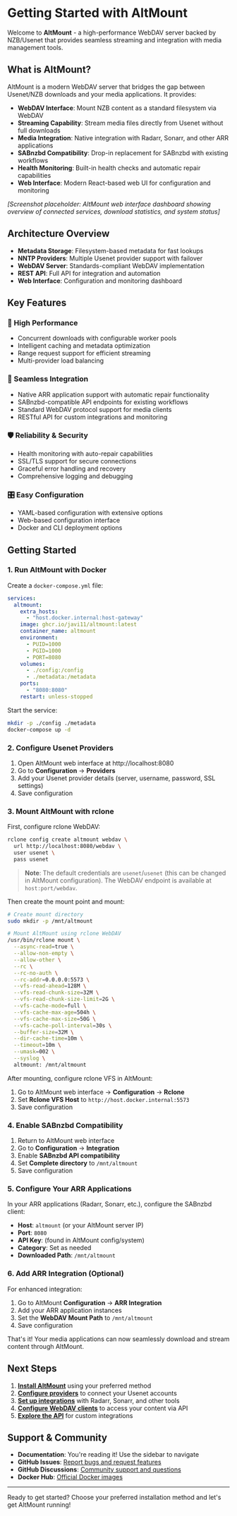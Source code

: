 # Getting Started with AltMount

Welcome to **AltMount** - a high-performance WebDAV server backed by NZB/Usenet that provides seamless streaming and integration with media management tools.

## What is AltMount?

AltMount is a modern WebDAV server that bridges the gap between Usenet/NZB downloads and your media applications. It provides:

- **WebDAV Interface**: Mount NZB content as a standard filesystem via WebDAV
- **Streaming Capability**: Stream media files directly from Usenet without full downloads
- **Media Integration**: Native integration with Radarr, Sonarr, and other ARR applications
- **SABnzbd Compatibility**: Drop-in replacement for SABnzbd with existing workflows
- **Health Monitoring**: Built-in health checks and automatic repair capabilities
- **Web Interface**: Modern React-based web UI for configuration and monitoring

_[Screenshot placeholder: AltMount web interface dashboard showing overview of connected services, download statistics, and system status]_

## Architecture Overview

- **Metadata Storage**: Filesystem-based metadata for fast lookups
- **NNTP Providers**: Multiple Usenet provider support with failover
- **WebDAV Server**: Standards-compliant WebDAV implementation
- **REST API**: Full API for integration and automation
- **Web Interface**: Configuration and monitoring dashboard

## Key Features

### 🚀 High Performance

- Concurrent downloads with configurable worker pools
- Intelligent caching and metadata optimization
- Range request support for efficient streaming
- Multi-provider load balancing

### 🔗 Seamless Integration

- Native ARR application support with automatic repair functionality
- SABnzbd-compatible API endpoints for existing workflows
- Standard WebDAV protocol support for media clients
- RESTful API for custom integrations and monitoring

### 🛡️ Reliability & Security

- Health monitoring with auto-repair capabilities
- SSL/TLS support for secure connections
- Graceful error handling and recovery
- Comprehensive logging and debugging

### 🎛️ Easy Configuration

- YAML-based configuration with extensive options
- Web-based configuration interface
- Docker and CLI deployment options

## Getting Started

### 1. Run AltMount with Docker

Create a `docker-compose.yml` file:

```yaml
services:
  altmount:
    extra_hosts:
      - "host.docker.internal:host-gateway"
    image: ghcr.io/javi11/altmount:latest
    container_name: altmount
    environment:
      - PUID=1000
      - PGID=1000
      - PORT=8080
    volumes:
      - ./config:/config
      - ./metadata:/metadata
    ports:
      - "8080:8080"
    restart: unless-stopped
```

Start the service:

```bash
mkdir -p ./config ./metadata
docker-compose up -d
```

### 2. Configure Usenet Providers

1. Open AltMount web interface at http://localhost:8080
2. Go to **Configuration** → **Providers**
3. Add your Usenet provider details (server, username, password, SSL settings)
4. Save configuration

### 3. Mount AltMount with rclone

First, configure rclone WebDAV:

```bash
rclone config create altmount webdav \
  url http://localhost:8080/webdav \
  user usenet \
  pass usenet
```

> **Note**: The default credentials are `usenet`/`usenet` (this can be changed in AltMount configuration). The WebDAV endpoint is available at `host:port/webdav`.

Then create the mount point and mount:

```bash
# Create mount directory
sudo mkdir -p /mnt/altmount

# Mount AltMount using rclone WebDAV
/usr/bin/rclone mount \
  --async-read=true \
  --allow-non-empty \
  --allow-other \
  --rc \
  --rc-no-auth \
  --rc-addr=0.0.0.0:5573 \
  --vfs-read-ahead=128M \
  --vfs-read-chunk-size=32M \
  --vfs-read-chunk-size-limit=2G \
  --vfs-cache-mode=full \
  --vfs-cache-max-age=504h \
  --vfs-cache-max-size=50G \
  --vfs-cache-poll-interval=30s \
  --buffer-size=32M \
  --dir-cache-time=10m \
  --timeout=10m \
  --umask=002 \
  --syslog \
  altmount: /mnt/altmount
```

After mounting, configure rclone VFS in AltMount:

1. Go to AltMount web interface → **Configuration** → **Rclone**
2. Set **Rclone VFS Host** to `http://host.docker.internal:5573`
3. Save configuration

### 4. Enable SABnzbd Compatibility

1. Return to AltMount web interface
2. Go to **Configuration** → **Integration**
3. Enable **SABnzbd API compatibility**
4. Set **Complete directory** to `/mnt/altmount`
5. Save configuration

### 5. Configure Your ARR Applications

In your ARR applications (Radarr, Sonarr, etc.), configure the SABnzbd client:

- **Host**: `altmount` (or your AltMount server IP)
- **Port**: `8080`
- **API Key**: (found in AltMount config/system)
- **Category**: Set as needed
- **Downloaded Path**: `/mnt/altmount`

### 6. Add ARR Integration (Optional)

For enhanced integration:

1. Go to AltMount **Configuration** → **ARR Integration**
2. Add your ARR application instances
3. Set the **WebDAV Mount Path** to `/mnt/altmount`
4. Save configuration

That's it! Your media applications can now seamlessly download and stream content through AltMount.

## Next Steps

1. **[Install AltMount](Installation/cli)** using your preferred method
2. **[Configure providers](Configuration/providers)** to connect your Usenet accounts
3. **[Set up integrations](Configuration/integration)** with Radarr, Sonarr, and other tools
4. **[Configure WebDAV clients](API/endpoints)** to access your content via API
5. **[Explore the API](API/endpoints)** for custom integrations

## Support & Community

- **Documentation**: You're reading it! Use the sidebar to navigate
- **GitHub Issues**: [Report bugs and request features](https://github.com/javi11/altmount/issues)
- **GitHub Discussions**: [Community support and questions](https://github.com/javi11/altmount/discussions)
- **Docker Hub**: [Official Docker images](https://hub.docker.com/r/javi11/altmount)

---

Ready to get started? Choose your preferred installation method and let's get AltMount running!
